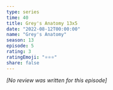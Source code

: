 ```yaml
---
type: series
time: 40
title: Grey's Anatomy 13x5
date: "2022-08-12T00:00:00"
name: "Grey's Anatomy"
season: 13
episode: 5
rating: 3
ratingEmoji: "⭐️⭐️⭐️"
share: false
---
```


_[No review was written for this episode]_
